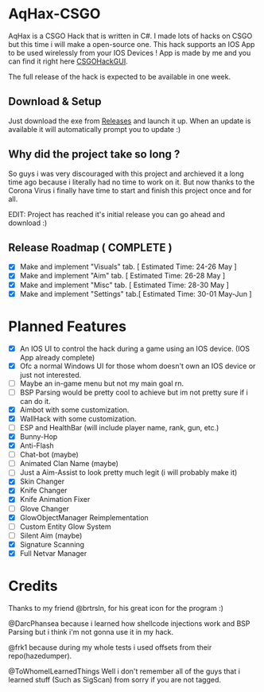 # AqHax-CSGO

AqHax is a CSGO Hack that is written in C#. I made lots of hacks on CSGO but this time i will make a open-source one.
This hack supports an IOS App to be used wirelessly from your IOS Devices !
App is made by me and you can find it right here [CSGOHackGUI](https://github.com/krxdev-kaan/CSGOHackGUI/).

The full release of the hack is expected to be available in one week.

## Download & Setup
Just download the exe from [Releases](https://github.com/krxdev-kaan/AqHax-CSGO/releases) and launch it up.
When an update is available it will automatically prompt you to update :)

## Why did the project take so long ?

So guys i was very discouraged with this project and archieved it a long time ago because i literally had no time to work on it.
But now thanks to the Corona Virus i finally have time to start and finish this project once and for all.

EDIT: Project has reached it's initial release you can go ahead and download :)

## Release Roadmap ( COMPLETE )
- [x] Make and implement "Visuals" tab. [ Estimated Time: 24-26 May ]
- [x] Make and implement "Aim" tab.     [ Estimated Time: 26-28 May ]
- [x] Make and implement "Misc" tab.    [ Estimated Time: 28-30 May ]
- [x] Make and implement "Settings" tab.[ Estimated Time: 30-01 May-Jun ]

# Planned Features
  - [x] An IOS UI to control the hack during a game using an IOS device. (IOS App already complete)
  - [x] Ofc a normal Windows UI for those whom doesn't own an IOS device or just not interested.
  - [ ] Maybe an in-game menu but not my main goal rn.
  - [ ] BSP Parsing would be pretty cool to achieve but im not pretty sure if i can do it.
  - [x] Aimbot with some customization.
  - [x] WallHack with some customization.
  - [ ] ESP and HealthBar (will include player name, rank, gun, etc.)
  - [x] Bunny-Hop
  - [x] Anti-Flash
  - [ ] Chat-bot (maybe)
  - [ ] Animated Clan Name (maybe)
  - [ ] Just a Aim-Assist to look pretty much legit (i will probably make it)
  - [x] Skin Changer
  - [x] Knife Changer
  - [x] Knife Animation Fixer
  - [ ] Glove Changer
  - [x] GlowObjectManager Reimplementation
  - [ ] Custom Entity Glow System
  - [ ] Silent Aim (maybe)
  - [x] Signature Scanning
  - [x] Full Netvar Manager

# Credits

Thanks to my friend @brtrsln, for his great icon for the program :) 

@DarcPhansea because i learned how shellcode injections work and BSP Parsing but i think i'm not gonna use it in my hack.

@frk1 because during my whole tests i used offsets from their repo(hazedumper).

@ToWhomeILearnedThings Well i don't remember all of the guys that i learned stuff (Such as SigScan) from sorry if you are not tagged.
